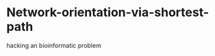 Network-orientation-via-shortest-path
=====================================

hacking an bioinformatic problem
